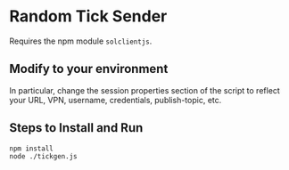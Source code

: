 # Random Tick Sender

Requires the npm module `solclientjs`.

## Modify to your environment

In particular, change the session properties section of the script to reflect your URL, VPN, username, credentials, publish-topic, etc.

## Steps to Install and Run

```shell
npm install
node ./tickgen.js
```


